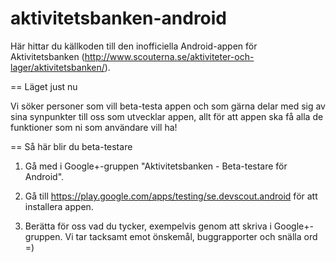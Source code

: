 aktivitetsbanken-android
========================

Här hittar du källkoden till den inofficiella Android-appen för Aktivitetsbanken
(http://www.scouterna.se/aktiviteter-och-lager/aktivitetsbanken/).

== Läget just nu

Vi söker personer som vill beta-testa appen och som gärna delar med sig av sina
synpunkter till oss som utvecklar appen, allt för att appen ska få alla de
funktioner som ni som användare vill ha!

== Så här blir du beta-testare

1. Gå med i Google+-gruppen "Aktivitetsbanken - Beta-testare för Android".

2. Gå till https://play.google.com/apps/testing/se.devscout.android för att
installera appen.

3. Berätta för oss vad du tycker, exempelvis genom att skriva i Google+-gruppen.
Vi tar tacksamt emot önskemål, buggrapporter och snälla ord =)